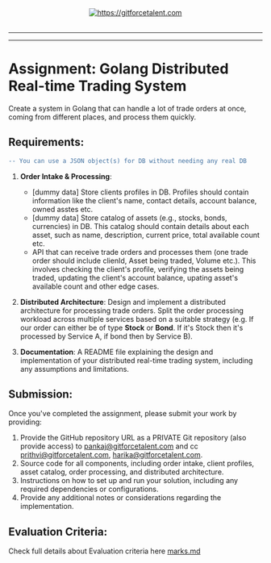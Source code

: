 <div align="center">
	<a target="_blank" href="https://gitforcetalent.com">
        <picture>
            <source media="(prefers-color-scheme: dark)" srcset="https://gitforcetalent.com/_next/image?url=%2Fimages%2Flogo-light.png&w=1920&q=75">
            <source media="(prefers-color-scheme: light)" srcset="https://gitforcetalent.com/_next/image?url=%2Fimages%2Flogo.png&w=1920&q=75">
            <img alt="https://gitforcetalent.com" src="https://gitforcetalent.com/_next/image?url=%2Fimages%2Flogo.png">
        </picture>
	</a>
    <br />
    <br />
</div>

---

---

# Assignment: Golang Distributed Real-time Trading System

Create a system in Golang that can handle a lot of trade orders at once, coming from different places, and process them quickly.

## Requirements:

```diff
-- You can use a JSON object(s) for DB without needing any real DB
```


1. **Order Intake & Processing**:

   - [dummy data] Store clients profiles in DB. Profiles should contain information like the client's name, contact details, account balance, owned asstes etc.
   - [dummy data] Store catalog of assets (e.g., stocks, bonds, currencies) in DB. This catalog should contain details about each asset, such as name, description, current price, total available count etc.
   - API that can receive trade orders and processes them (one trade order should include clienId, Asset being traded, Volume etc.). This involves checking the client's profile, verifying the assets being traded, updating the client's account balance, upating asset's available count and other edge cases.

2. **Distributed Architecture**: Design and implement a distributed architecture for processing trade orders. Split the order processing workload across multiple services based on a suitable strategy (e.g. If our order can either be of type **Stock** or **Bond**. If it's Stock then it's processed by Service A, if bond then by Service B).

3. **Documentation**: A README file explaining the design and implementation of your distributed real-time trading system, including any assumptions and limitations.

## Submission:

Once you've completed the assignment, please submit your work by providing:

1. Provide the GitHub repository URL as a PRIVATE Git repository (also provide access) to pankaj@gitforcetalent.com and cc prithvi@gitforcetalent.com, harika@gitforcetalent.com.
2. Source code for all components, including order intake, client profiles, asset catalog, order processing, and distributed architecture.
3. Instructions on how to set up and run your solution, including any required dependencies or configurations.
4. Provide any additional notes or considerations regarding the implementation.

## Evaluation Criteria:

Check full details about Evaluation criteria here [marks.md](MARKS.md)

